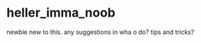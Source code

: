 heller_imma_noob
================

newbie
new to this. any suggestions in wha o do? tips and tricks? 
